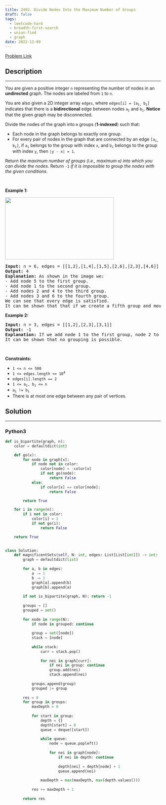 ```yaml
---
title: 2493. Divide Nodes Into the Maximum Number of Groups
draft: false
tags: 
  - leetcode-hard
  - breadth-first-search
  - union-find
  - graph
date: 2022-12-09
---
```


[Problem Link](https://leetcode.com/problems/divide-nodes-into-the-maximum-number-of-groups/)

## Description

---
<p>You are given a positive integer <code>n</code> representing the number of nodes in an <strong>undirected</strong> graph. The nodes are labeled from <code>1</code> to <code>n</code>.</p>

<p>You are also given a 2D integer array <code>edges</code>, where <code>edges[i] = [a<sub>i, </sub>b<sub>i</sub>]</code> indicates that there is a <strong>bidirectional</strong> edge between nodes <code>a<sub>i</sub></code> and <code>b<sub>i</sub></code>. <strong>Notice</strong> that the given graph may be disconnected.</p>

<p>Divide the nodes of the graph into <code>m</code> groups (<strong>1-indexed</strong>) such that:</p>

<ul>
	<li>Each node in the graph belongs to exactly one group.</li>
	<li>For every pair of nodes in the graph that are connected by an edge <code>[a<sub>i, </sub>b<sub>i</sub>]</code>, if <code>a<sub>i</sub></code> belongs to the group with index <code>x</code>, and <code>b<sub>i</sub></code> belongs to the group with index <code>y</code>, then <code>|y - x| = 1</code>.</li>
</ul>

<p>Return <em>the maximum number of groups (i.e., maximum </em><code>m</code><em>) into which you can divide the nodes</em>. Return <code>-1</code> <em>if it is impossible to group the nodes with the given conditions</em>.</p>

<p>&nbsp;</p>
<p><strong class="example">Example 1:</strong></p>
<img alt="" src="https://assets.leetcode.com/uploads/2022/10/13/example1.png" style="width: 352px; height: 201px;" />
<pre>
<strong>Input:</strong> n = 6, edges = [[1,2],[1,4],[1,5],[2,6],[2,3],[4,6]]
<strong>Output:</strong> 4
<strong>Explanation:</strong> As shown in the image we:
- Add node 5 to the first group.
- Add node 1 to the second group.
- Add nodes 2 and 4 to the third group.
- Add nodes 3 and 6 to the fourth group.
We can see that every edge is satisfied.
It can be shown that that if we create a fifth group and move any node from the third or fourth group to it, at least on of the edges will not be satisfied.
</pre>

<p><strong class="example">Example 2:</strong></p>

<pre>
<strong>Input:</strong> n = 3, edges = [[1,2],[2,3],[3,1]]
<strong>Output:</strong> -1
<strong>Explanation:</strong> If we add node 1 to the first group, node 2 to the second group, and node 3 to the third group to satisfy the first two edges, we can see that the third edge will not be satisfied.
It can be shown that no grouping is possible.
</pre>

<p>&nbsp;</p>
<p><strong>Constraints:</strong></p>

<ul>
	<li><code>1 &lt;= n &lt;= 500</code></li>
	<li><code>1 &lt;= edges.length &lt;= 10<sup>4</sup></code></li>
	<li><code>edges[i].length == 2</code></li>
	<li><code>1 &lt;= a<sub>i</sub>, b<sub>i</sub> &lt;= n</code></li>
	<li><code>a<sub>i</sub> != b<sub>i</sub></code></li>
	<li>There is at most one edge between any pair of vertices.</li>
</ul>


## Solution

---
### Python3
``` py title='divide-nodes-into-the-maximum-number-of-groups'
def is_bipartite(graph, n):
    color = defaultdict(int)

    def go(x):
        for node in graph[x]:
            if node not in color:
                color[node] = -color[x]
                if not go(node):
                    return False
            else:
                if color[x] == color[node]:
                    return False

        return True

    for i in range(n):
        if i not in color:
            color[i] = 1
            if not go(i):
                return False

    return True
                

class Solution:
    def magnificentSets(self, N: int, edges: List[List[int]]) -> int:
        graph = defaultdict(list)
        
        for a, b in edges:
            a -= 1
            b -= 1
            graph[a].append(b)
            graph[b].append(a)
        
        if not is_bipartite(graph, N): return -1
        
        groups = []
        grouped = set()
        
        for node in range(N):
            if node in grouped: continue
            
            group = set([node])
            stack = [node]
            
            while stack:
                curr = stack.pop()
                
                for nei in graph[curr]:
                    if nei in group: continue
                    group.add(nei)
                    stack.append(nei)
            
            groups.append(group)
            grouped |= group
        
        res = 0
        for group in groups:
            maxDepth = 0
            
            for start in group:
                depth = {}
                depth[start] = 0
                queue = deque([start])
                
                while queue:
                    node = queue.popleft()
                    
                    for nei in graph[node]:
                        if nei in depth: continue
                        
                        depth[nei] = depth[node] + 1
                        queue.append(nei)
                
                maxDepth = max(maxDepth, max(depth.values()))
                
            res += maxDepth + 1
        
        return res
        
```

